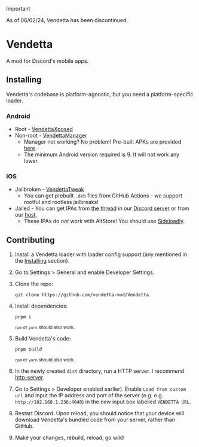 > [!IMPORTANT]  
> As of 06/02/24, Vendetta has been discontinued.

# Vendetta
A mod for Discord's mobile apps.

## Installing
Vendetta's codebase is platform-agnostic, but you need a platform-specific loader.

### Android
* Root - [VendettaXposed](https://github.com/vendetta-mod/VendettaXposed/releases/latest)
* Non-root - [VendettaManager](https://github.com/vendetta-mod/VendettaManager/releases/latest)
    - Manager not working? No problem! Pre-built APKs are provided [here](https://discord.k6.tf/).
    - The minimum Android version required is 9. It will not work any lower.

### iOS
* Jailbroken - [VendettaTweak](https://github.com/vendetta-mod/VendettaTweak)
    - You can get prebuilt `.deb` files from GitHub Actions - we support rootful and rootless jailbreaks!
* Jailed - You can get IPAs from [the thread](https://discord.com/channels/1015931589865246730/1087295482667208766) in our [Discord server](https://discord.gg/n9QQ4XhhJP) or from our [host](https://discord.k6.tf/ios/).
    - These IPAs do *not* work with AltStore! You should use [Sideloadly](https://sideloadly.io).

## Contributing
1. Install a Vendetta loader with loader config support (any mentioned in the [Installing](#installing) section).

2. Go to Settings > General and enable Developer Settings.

3. Clone the repo:
    ```
    git clone https://github.com/vendetta-mod/Vendetta
    ```

4. Install dependencies:
    ```
    pnpm i
    ```
    <sup>`npm` or `yarn` should also work.</sup>

5. Build Vendetta's code:
    ```
    pnpm build
    ```
    <sup>`npm` or `yarn` should also work.</sup>

6. In the newly created `dist` directory, run a HTTP server. I recommend [http-server](https://www.npmjs.com/package/http-server).

7. Go to Settings > Developer enabled earlier). Enable `Load from custom url` and input the IP address and port of the server (e.g.  e.g. `http://192.168.1.236:4040`) in the new input box labelled `VENDETTA URL`.

8. Restart Discord. Upon reload, you should notice that your device will download Vendetta's bundled code from your server, rather than GitHub.

9. Make your changes, rebuild, reload, go wild!
